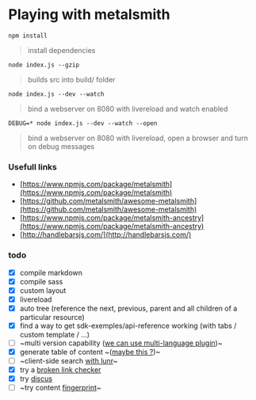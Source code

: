 # Playing with metalsmith

`npm install`
> install dependencies

`node index.js --gzip`
> builds src into build/ folder

`node index.js --dev --watch`
> bind a webserver on 8080 with livereload and watch enabled

`DEBUG=* node index.js --dev --watch --open`
> bind a webserver on 8080 with livereload, open a browser and turn on debug messages


### Usefull links
- [https://www.npmjs.com/package/metalsmith](https://www.npmjs.com/package/metalsmith)
- [https://github.com/metalsmith/awesome-metalsmith](https://github.com/metalsmith/awesome-metalsmith)
- [https://www.npmjs.com/package/metalsmith-ancestry](https://www.npmjs.com/package/metalsmith-ancestry)
- [http://handlebarsjs.com/](http://handlebarsjs.com/)


### todo
- [x] compile markdown
- [x] compile sass
- [x] custom layout
- [x] livereload
- [x] auto tree (reference the next, previous, parent and all children of a particular resource)
- [x] find a way to get sdk-exemples/api-reference working (with tabs / custom template / ...)
- [ ] ~multi version capability ([we can use multi-language plugin](https://github.com/doup/metalsmith-multi-language))~
- [x] generate table of content ~([maybe this ?](https://github.com/majodev/metalsmith-headings-identifier))~
- [ ] ~client-side search [with lunr](https://github.com/CMClay/metalsmith-lunr)~
- [x] try a [broken link checker](https://github.com/gchallen/code.metalsmith-linkcheck)
- [x] try [discus](https://github.com/vitaliy-bobrov/metalsmith-disqus)
- [ ] ~try content [fingerprint](https://github.com/christophercliff/metalsmith-fingerprint)~
